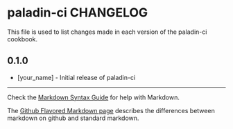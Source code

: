 # paladin-ci CHANGELOG

This file is used to list changes made in each version of the paladin-ci cookbook.

## 0.1.0
- [your_name] - Initial release of paladin-ci

- - -
Check the [Markdown Syntax Guide](http://daringfireball.net/projects/markdown/syntax) for help with Markdown.

The [Github Flavored Markdown page](http://github.github.com/github-flavored-markdown/) describes the differences between markdown on github and standard markdown.
